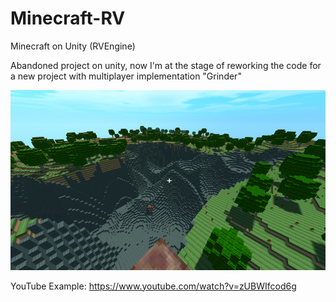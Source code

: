 # Minecraft-RV
Minecraft on Unity (RVEngine)

Abandoned project on unity, now I'm at the stage of reworking the code for a new project with multiplayer implementation "Grinder"

![alt text](https://github.com/StayOnSofa/Minecraft-RV/blob/main/example.png?raw=true)

YouTube Example: https://www.youtube.com/watch?v=zUBWIfcod6g
